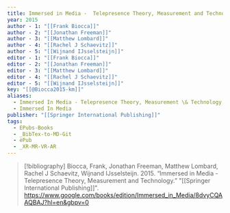 ```yaml
---
title: Immersed in Media -  Telepresence Theory, Measurement and Technology
year: 2015
author - 1: "[[Frank Biocca]]"
author - 2: "[[Jonathan Freeman]]"
author - 3: "[[Matthew Lombard]]"
author - 4: "[[Rachel J Schaevitz]]"
author - 5: "[[Wijnand IJsselsteijn]]"
editor - 1: "[[Frank Biocca]]"
editor - 2: "[[Jonathan Freeman]]"
editor - 3: "[[Matthew Lombard]]"
editor - 4: "[[Rachel J Schaevitz]]"
editor - 5: "[[Wijnand IJsselsteijn]]"
key: "[[@Biocca2015-km]]"
aliases:
  - Immersed In Media - Telepresence Theory, Measurement \& Technology
  - Immersed In Media
publisher: "[[Springer International Publishing]]"
tags:
  - EPubs-Books
  - _BibTex-to-MD-Git
  - ePub
  - _XR-MR-VR-AR
---
```


> [!bibliography]
> Biocca, Frank, Jonathan Freeman, Matthew Lombard, Rachel J Schaevitz, Wijnand IJsselsteijn. 2015. “Immersed in Media -  Telepresence Theory, Measurement and Technology.” "[[Springer International Publishing]]". https://www.google.com/books/edition/Immersed_in_Media/8dvyCQAAQBAJ?hl=en&gbpv=0